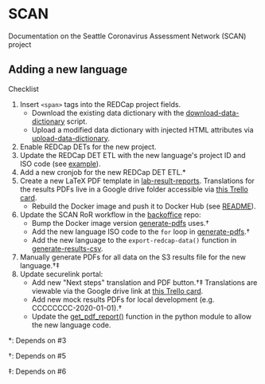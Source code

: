 # SCAN

Documentation on the Seattle Coronavirus Assessment Network (SCAN) project

## Adding a new language

Checklist
1. Insert `<span>` tags into the REDCap project fields.
   - Download the existing data dictionary with the [download-data-dictionary] script.
   - Upload a modified data dictionary with injected HTML attributes via [upload-data-dictionary].
2. Enable REDCap DETs for the new project.
3. Update the REDCap DET ETL with the new language's project ID and ISO code (see [example]).
4. Add a new cronjob for the new REDCap DET ETL.*
5. Create a new LaTeX PDF template in [lab-result-reports].
   Translations for the results PDFs live in a Google drive folder accessible via [this Trello card].
   - Rebuild the Docker image and push it to Docker Hub (see [README]).
6. Update the SCAN RoR workflow in the [backoffice] repo:
   - Bump the Docker image version [generate-pdfs] uses.†
   - Add the new language ISO code to the `for` loop in [generate-pdfs].†
   - Add the new language to the `export-redcap-data()` function in [generate-results-csv].
7. Manually generate PDFs for all data on the S3 results file for the new language.†‡
8. Update securelink portal:
   - Add new "Next steps" translation and PDF button.†‡
     Translations are viewable via the Google drive link at [this Trello card].
   - Add new mock results PDFs for local development (e.g. CCCCCCCC-2020-01-01).†
   - Update the [get_pdf_report()] function in the python module to allow the new language code.

*: Depends on #3

†: Depends on #5

‡: Depends on #6


[download-data-dictionary]: https://github.com/seattleflu/backoffice/blob/master/bin/redcap-data-dictionary/download-data-dictionary
[upload-data-dictionary]: https://github.com/seattleflu/backoffice/blob/master/bin/redcap-data-dictionary/upload-data-dictionary
[example]: https://github.com/seattleflu/id3c-customizations/pull/99/commits/30fe06bc614f41c5fb44d83c5ec58a68a0b22dbd
[lab-result-reports]: https://github.com/seattleflu/lab-result-reports
[this Trello card]: https://trello.com/c/iaS57pKI
[README]: https://github.com/seattleflu/lab-result-reports/blob/master/README.md
[backoffice]: https://github.com/seattleflu/backoffice
[generate-pdfs]: https://github.com/seattleflu/backoffice/blob/master/bin/scan-return-of-results/generate-pdfs
[generate-results-csv]: https://github.com/seattleflu/backoffice/blob/master/bin/scan-return-of-results/generate-results-csv
[get_pdf_report()]: https://github.com/nkrumm/securelink/blob/d82a1871bcbaa7a90ea75b84a507e4cd6bcd8f30/app/__init__.py#L124
